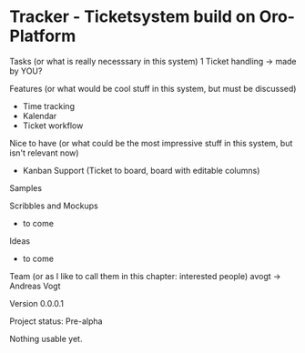 Tracker - Ticketsystem build on Oro-Platform
=======

Tasks (or what is really necesssary in this system)
  1 Ticket handling -> made by YOU?

Features (or what would be cool stuff in this system, but must be discussed)
  - Time tracking
  - Kalendar
  - Ticket workflow
  
    
Nice to have (or what could be the most impressive stuff in this system, but isn't relevant now)
  - Kanban Support (Ticket to board, board with editable columns)

Samples


Scribbles and Mockups
  - to come

Ideas
  - to come

Team (or as I like to call them in this chapter: interested people)
    avogt -> Andreas Vogt


Version 0.0.0.1

Project status: Pre-alpha

Nothing usable yet.